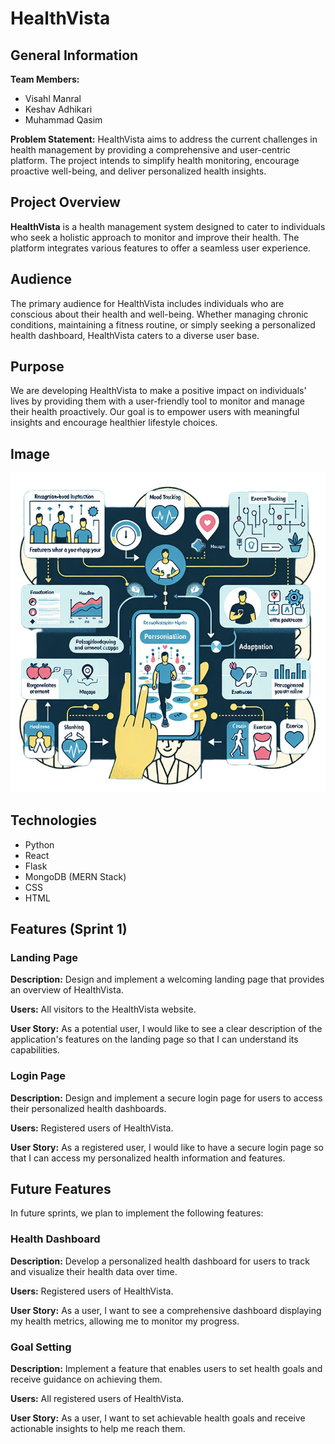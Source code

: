 # HealthVista

## General Information

**Team Members:**
- Visahl Manral
- Keshav Adhikari
- Muhammad Qasim

**Problem Statement:**
HealthVista aims to address the current challenges in health management by providing a comprehensive and user-centric platform. The project intends to simplify health monitoring, encourage proactive well-being, and deliver personalized health insights.

## Project Overview

**HealthVista** is a health management system designed to cater to individuals who seek a holistic approach to monitor and improve their health. The platform integrates various features to offer a seamless user experience.

## Audience

The primary audience for HealthVista includes individuals who are conscious about their health and well-being. Whether managing chronic conditions, maintaining a fitness routine, or simply seeking a personalized health dashboard, HealthVista caters to a diverse user base.

## Purpose

We are developing HealthVista to make a positive impact on individuals' lives by providing them with a user-friendly tool to monitor and manage their health proactively. Our goal is to empower users with meaningful insights and encourage healthier lifestyle choices.

## Image 
![Image that depicts our project](static/moode.jpeg)
## Technologies

- Python
- React
- Flask
- MongoDB (MERN Stack)
- CSS
- HTML

## Features (Sprint 1)

### Landing Page

**Description:** Design and implement a welcoming landing page that provides an overview of HealthVista.

**Users:** All visitors to the HealthVista website.

**User Story:** As a potential user, I would like to see a clear description of the application's features on the landing page so that I can understand its capabilities.
### Login Page

**Description:** Design and implement a secure login page for users to access their personalized health dashboards.

**Users:** Registered users of HealthVista.

**User Story:** As a registered user, I would like to have a secure login page so that I can access my personalized health information and features.

## Future Features

In future sprints, we plan to implement the following features:

### Health Dashboard

**Description:** Develop a personalized health dashboard for users to track and visualize their health data over time.

**Users:** Registered users of HealthVista.

**User Story:** As a user, I want to see a comprehensive dashboard displaying my health metrics, allowing me to monitor my progress.

### Goal Setting

**Description:** Implement a feature that enables users to set health goals and receive guidance on achieving them.

**Users:** All registered users of HealthVista.

**User Story:** As a user, I want to set achievable health goals and receive actionable insights to help me reach them.
